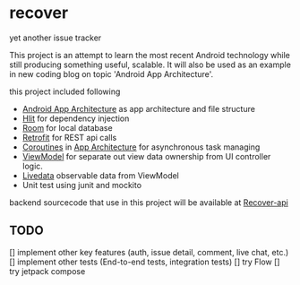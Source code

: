 # recover
yet another issue tracker

This project is an attempt to learn the most recent Android technology while still producing something useful, scalable. It will also be used as an example in new coding blog on topic 'Android App Architecture'.

this project included following
* [Android App Architecture](https://developer.android.com/jetpack/guide) as app architecture and file structure
* [Hlit](https://developer.android.com/training/dependency-injection/hilt-android) for dependency injection
* [Room](https://developer.android.com/training/data-storage/room) for local database
* [Retrofit](https://square.github.io/retrofit/) for REST api calls
* [Coroutines](https://developer.android.com/kotlin/coroutines) in [App Architecture](https://developer.android.com/topic/libraries/architecture/coroutines) for asynchronous task managing
* [ViewModel](https://developer.android.com/topic/libraries/architecture/viewmodel) for separate out view data ownership from UI controller logic.
* [Livedata](https://developer.android.com/topic/libraries/architecture/livedata) observable data from ViewModel
* Unit test using junit and mockito

backend sourcecode that use in this project will be available at [Recover-api](https://github.com/echoneet/recover-api)

## TODO
[] implement other key features (auth, issue detail, comment, live chat, etc.)
[] implement other tests (End-to-end tests, integration tests)
[] try Flow
[] try jetpack compose
